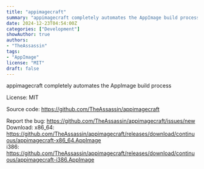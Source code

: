 ```yaml
---
title: "appimagecraft"
summary: "appimagecraft completely automates the AppImage build process"
date: 2024-12-23T04:54:00Z
categories: ["Development"]
showAuthor: true
authors:
- "TheAssassin"
tags: 
- "AppImage"
license: "MIT"
draft: false
---
```


appimagecraft completely automates the AppImage build process

License: MIT

Source code: <https://github.com/TheAssassin/appimagecraft>

Report the bug: <https://github.com/TheAssassin/appimagecraft/issues/new>  
Download:   x86_64: <https://github.com/TheAssassin/appimagecraft/releases/download/continuous/appimagecraft-x86_64.AppImage>  
            i386: <https://github.com/TheAssassin/appimagecraft/releases/download/continuous/appimagecraft-i386.AppImage>
